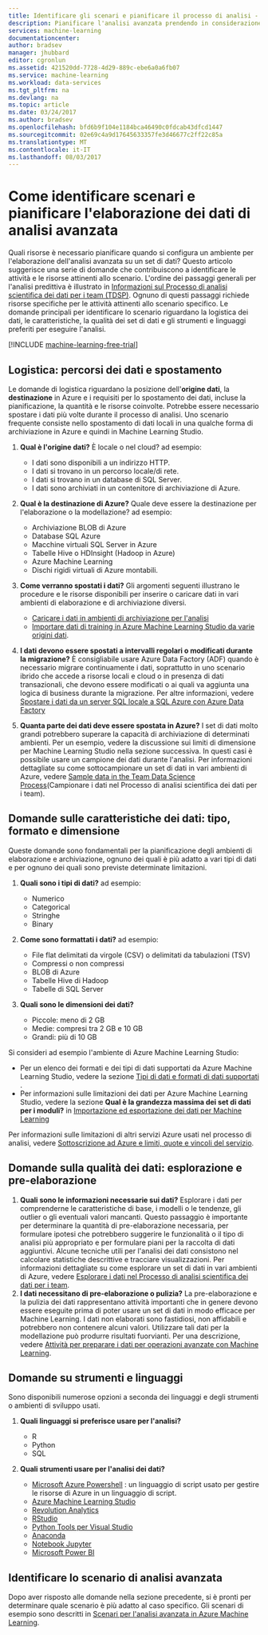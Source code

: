 ```yaml
---
title: Identificare gli scenari e pianificare il processo di analisi - Azure | Documentazione Microsoft
description: Pianificare l'analisi avanzata prendendo in considerazione una serie di domande chiave.
services: machine-learning
documentationcenter: 
author: bradsev
manager: jhubbard
editor: cgronlun
ms.assetid: 421520dd-7728-4d29-889c-ebe6a0a6fb07
ms.service: machine-learning
ms.workload: data-services
ms.tgt_pltfrm: na
ms.devlang: na
ms.topic: article
ms.date: 03/24/2017
ms.author: bradsev
ms.openlocfilehash: bfd6b9f104e1184bca46490c0fdcab43dfcd1447
ms.sourcegitcommit: 02e69c4a9d17645633357fe3d46677c2ff22c85a
ms.translationtype: MT
ms.contentlocale: it-IT
ms.lasthandoff: 08/03/2017
---
```

# <a name="how-to-identify-scenarios-and-plan-for-advanced-analytics-data-processing"></a>Come identificare scenari e pianificare l'elaborazione dei dati di analisi avanzata
Quali risorse è necessario pianificare quando si configura un ambiente per l'elaborazione dell'analisi avanzata su un set di dati? Questo articolo suggerisce una serie di domande che contribuiscono a identificare le attività e le risorse attinenti allo scenario. L'ordine dei passaggi generali per l'analisi predittiva è illustrato in [Informazioni sul Processo di analisi scientifica dei dati per i team (TDSP)](data-science-process-overview.md). Ognuno di questi passaggi richiede risorse specifiche per le attività attinenti allo scenario specifico. Le domande principali per identificare lo scenario riguardano la logistica dei dati, le caratteristiche, la qualità dei set di dati e gli strumenti e linguaggi preferiti per eseguire l'analisi.

[!INCLUDE [machine-learning-free-trial](../../includes/machine-learning-free-trial.md)]

## <a name="logistic-questions-data-locations-and-movement"></a>Logistica: percorsi dei dati e spostamento
Le domande di logistica riguardano la posizione dell'**origine dati**, la **destinazione** in Azure e i requisiti per lo spostamento dei dati, incluse la pianificazione, la quantità e le risorse coinvolte. Potrebbe essere necessario spostare i dati più volte durante il processo di analisi. Uno scenario frequente consiste nello spostamento di dati locali in una qualche forma di archiviazione in Azure e quindi in Machine Learning Studio.

1. **Qual è l'origine dati?** È locale o nel cloud? ad esempio:
   
   * I dati sono disponibili a un indirizzo HTTP.
   * I dati si trovano in un percorso locale/di rete.
   * I dati si trovano in un database di SQL Server.
   * I dati sono archiviati in un contenitore di archiviazione di Azure.
2. **Qual è la destinazione di Azure?** Quale deve essere la destinazione per l'elaborazione o la modellazione? ad esempio:
   
   * Archiviazione BLOB di Azure
   * Database SQL Azure
   * Macchine virtuali SQL Server in Azure
   * Tabelle Hive o HDInsight (Hadoop in Azure)
   * Azure Machine Learning
   * Dischi rigidi virtuali di Azure montabili.
3. **Come verranno spostati i dati?** Gli argomenti seguenti illustrano le procedure e le risorse disponibili per inserire o caricare dati in vari ambienti di elaborazione e di archiviazione diversi.
   
   * [Caricare i dati in ambienti di archiviazione per l'analisi](machine-learning-data-science-ingest-data.md)
   * [Importare dati di training in Azure Machine Learning Studio da varie origini dati](machine-learning-data-science-import-data.md).
4. **I dati devono essere spostati a intervalli regolari o modificati durante la migrazione?** È consigliabile usare Azure Data Factory (ADF) quando è necessario migrare continuamente i dati, soprattutto in uno scenario ibrido che accede a risorse locali e cloud o in presenza di dati transazionali, che devono essere modificati o ai quali va aggiunta una logica di business durante la migrazione. Per altre informazioni, vedere [Spostare i dati da un server SQL locale a SQL Azure con Azure Data Factory](machine-learning-data-science-move-sql-azure-adf.md)
5. **Quanta parte dei dati deve essere spostata in Azure?** I set di dati molto grandi potrebbero superare la capacità di archiviazione di determinati ambienti. Per un esempio, vedere la discussione sui limiti di dimensione per Machine Learning Studio nella sezione successiva. In questi casi è possibile usare un campione dei dati durante l'analisi. Per informazioni dettagliate su come sottocampionare un set di dati in vari ambienti di Azure, vedere [Sample data in the Team Data Science Process](machine-learning-data-science-sample-data.md)(Campionare i dati nel Processo di analisi scientifica dei dati per i team).

## <a name="data-characteristics-questions-type-format-and-size"></a>Domande sulle caratteristiche dei dati: tipo, formato e dimensione
Queste domande sono fondamentali per la pianificazione degli ambienti di elaborazione e archiviazione, ognuno dei quali è più adatto a vari tipi di dati e per ognuno dei quali sono previste determinate limitazioni.

1. **Quali sono i tipi di dati?** ad esempio:
   
   * Numerico
   * Categorical
   * Stringhe
   * Binary
2. **Come sono formattati i dati?** ad esempio:
   
   * File flat delimitati da virgole (CSV) o delimitati da tabulazioni (TSV)
   * Compressi o non compressi
   * BLOB di Azure
   * Tabelle Hive di Hadoop
   * Tabelle di SQL Server
3. **Quali sono le dimensioni dei dati?**
   
   * Piccole: meno di 2 GB
   * Medie: compresi tra 2 GB e 10 GB
   * Grandi: più di 10 GB

Si consideri ad esempio l'ambiente di Azure Machine Learning Studio:

* Per un elenco dei formati e dei tipi di dati supportati da Azure Machine Learning Studio, vedere la sezione [Tipi di dati e formati di dati supportati](machine-learning-data-science-import-data.md#data-formats-and-data-types-supported) .
* Per informazioni sulle limitazioni dei dati per Azure Machine Learning Studio, vedere la sezione **Qual è la grandezza massima dei set di dati per i moduli?** in [Importazione ed esportazione dei dati per Machine Learning](machine-learning-faq.md#machine-learning-studio-questions)

Per informazioni sulle limitazioni di altri servizi Azure usati nel processo di analisi, vedere [Sottoscrizione ad Azure e limiti, quote e vincoli del servizio](../azure-subscription-service-limits.md).

## <a name="data-quality-questions-exploration-and-pre-processing"></a>Domande sulla qualità dei dati: esplorazione e pre-elaborazione
1. **Quali sono le informazioni necessarie sui dati?** Esplorare i dati per comprenderne le caratteristiche di base, i modelli o le tendenze, gli outlier o gli eventuali valori mancanti. Questo passaggio è importante per determinare la quantità di pre-elaborazione necessaria, per formulare ipotesi che potrebbero suggerire le funzionalità o il tipo di analisi più appropriato e per formulare piani per la raccolta di dati aggiuntivi. Alcune tecniche utili per l'analisi dei dati consistono nel calcolare statistiche descrittive e tracciare visualizzazioni. Per informazioni dettagliate su come esplorare un set di dati in vari ambienti di Azure, vedere [Esplorare i dati nel Processo di analisi scientifica dei dati per i team](machine-learning-data-science-explore-data.md).
2. **I dati necessitano di pre-elaborazione o pulizia?**
   La pre-elaborazione e la pulizia dei dati rappresentano attività importanti che in genere devono essere eseguite prima di poter usare un set di dati in modo efficace per Machine Learning. I dati non elaborati sono fastidiosi, non affidabili e potrebbero non contenere alcuni valori. Utilizzare tali dati per la modellazione può produrre risultati fuorvianti. Per una descrizione, vedere [Attività per preparare i dati per operazioni avanzate con Machine Learning](machine-learning-data-science-prepare-data.md).

## <a name="tools-and-languages-questions"></a>Domande su strumenti e linguaggi
Sono disponibili numerose opzioni a seconda dei linguaggi e degli strumenti o ambienti di sviluppo usati.

1. **Quali linguaggi si preferisce usare per l'analisi?**  
   
   * R
   * Python
   * SQL
2. **Quali strumenti usare per l'analisi dei dati?**
   
   * [Microsoft Azure Powershell](/powershell/azure/overview) : un linguaggio di script usato per gestire le risorse di Azure in un linguaggio di script.
   * [Azure Machine Learning Studio](machine-learning-what-is-ml-studio.md)
   * [Revolution Analytics](http://www.revolutionanalytics.com/revolution-r-open)
   * [RStudio](http://www.rstudio.com)
   * [Python Tools per Visual Studio](http://microsoft.github.io/PTVS/)
   * [Anaconda](https://www.continuum.io/why-anaconda)
   * [Notebook Jupyter](http://jupyter.org/)
   * [Microsoft Power BI](http://powerbi.microsoft.com)

## <a name="identify-your-advanced-analytics-scenario"></a>Identificare lo scenario di analisi avanzata
Dopo aver risposto alle domande nella sezione precedente, si è pronti per determinare quale scenario è più adatto al caso specifico. Gli scenari di esempio sono descritti in [Scenari per l'analisi avanzata in Azure Machine Learning](machine-learning-data-science-plan-sample-scenarios.md).

